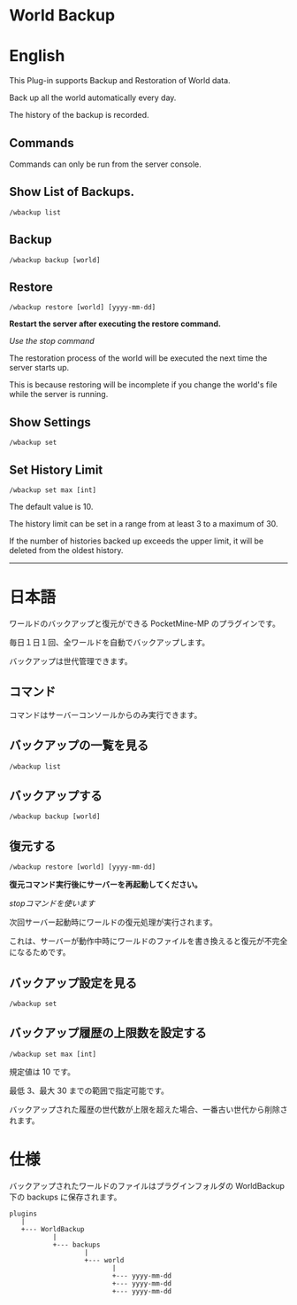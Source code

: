 # World Backup

# English

This Plug-in supports Backup and Restoration of World data.

Back up all the world automatically every day.

The history of the backup is recorded.

## Commands

Commands can only be run from the server console.

## Show List of Backups.

```
/wbackup list
```

## Backup

```
/wbackup backup [world]
```

## Restore

```
/wbackup restore [world] [yyyy-mm-dd]
```

**Restart the server after executing the restore command.**

*Use the stop command*

The restoration process of the world will be executed the next time the server starts up.

This is because restoring will be incomplete if you change the world's file while the server is running.

## Show Settings

```
/wbackup set
```

## Set History Limit

```
/wbackup set max [int]
```

The default value is 10.

The history limit can be set in a range from at least 3 to a maximum of 30.

If the number of histories backed up exceeds the upper limit, it will be deleted from the oldest history.


---


# 日本語

ワールドのバックアップと復元ができる PocketMine-MP のプラグインです。

毎日１日１回、全ワールドを自動でバックアップします。

バックアップは世代管理できます。


## コマンド

コマンドはサーバーコンソールからのみ実行できます。

## バックアップの一覧を見る

```
/wbackup list
```

## バックアップする

```
/wbackup backup [world]
```

## 復元する

```
/wbackup restore [world] [yyyy-mm-dd]
```

**復元コマンド実行後にサーバーを再起動してください。**

*stopコマンドを使います*

次回サーバー起動時にワールドの復元処理が実行されます。

これは、サーバーが動作中時にワールドのファイルを書き換えると復元が不完全になるためです。


## バックアップ設定を見る

```
/wbackup set
```

## バックアップ履歴の上限数を設定する

```
/wbackup set max [int]
```

規定値は 10 です。

最低 3、最大 30 までの範囲で指定可能です。

バックアップされた履歴の世代数が上限を超えた場合、一番古い世代から削除されます。


# 仕様


バックアップされたワールドのファイルはプラグインフォルダの WorldBackup 下の backups に保存されます。


```
plugins
   |
   +--- WorldBackup
           |
           +--- backups
                   |
                   +--- world
                          |
                          +--- yyyy-mm-dd
                          +--- yyyy-mm-dd
                          +--- yyyy-mm-dd
```